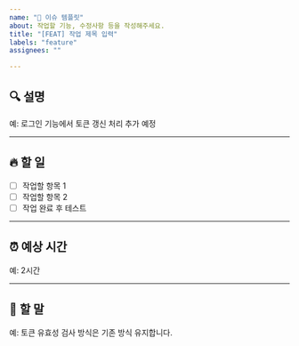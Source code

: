 ```yaml
---
name: "📌 이슈 템플릿"
about: 작업할 기능, 수정사항 등을 작성해주세요.
title: "[FEAT] 작업 제목 입력"
labels: "feature"
assignees: ""

---
```


## 🔍 설명
<!-- 어떤 작업인지 간단하게 설명해주세요 -->
예: 로그인 기능에서 토큰 갱신 처리 추가 예정

---

## 🔥 할 일
- [ ] 작업할 항목 1
- [ ] 작업할 항목 2
- [ ] 작업 완료 후 테스트

---

## ⏰ 예상 시간
<!-- 대략적인 예상 소요 시간 작성 -->
예: 2시간

---

## 🐴 할 말
<!-- 자유롭게 남기고 싶은 메모나 협의 사항 작성 -->
예: 토큰 유효성 검사 방식은 기존 방식 유지합니다.
